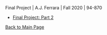 Final Project | A.J. Ferrara | Fall 2020 | 94-870








* [Final Project: Part 2](/final_project_part2_aferrara.md)













[Back to Main Page](https://ajferrara.github.io/Telling.Stories.with.Data/)
